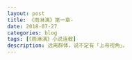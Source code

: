 ```yaml
---
layout: post
title: 《雨淋漓》第一章-
date: 2018-07-27
categories: blog
tags: [《雨淋漓》小说连载]
description: 远离群体，说不定有「上帝视角」。
---
```

